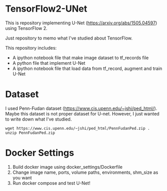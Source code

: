 # TensorFlow2-UNet

This is repository implementing U-Net (https://arxiv.org/abs/1505.04597) using TensorFlow 2.

Just repository to memo what I've studied about TensorFlow.

This repository includes:
* A ipython notebook file that make image dataset to tf_records file
* A python file that implement U-Net
* A ipython notebook file that load data from tf_record, augment and train U-Net

# Dataset

I used Penn-Fudan dataset (https://www.cis.upenn.edu/~jshi/ped_html/).
Maybe this dataset is not proper dataset for U-net.
However, I just wanted to write down what I've studied.

```
wget https://www.cis.upenn.edu/~jshi/ped_html/PennFudanPed.zip .
unzip PennFudanPed.zip
```

# Docker Settings

1. Build docker image using docker_settings/Dockerfile
2. Change image name, ports, volume paths, environments, shm_size as you want
3. Run docker compose and test U-Net!
